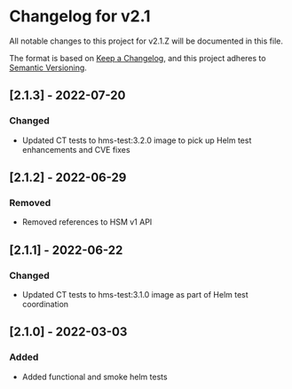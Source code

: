 # Changelog for v2.1

All notable changes to this project for v2.1.Z will be documented in this file.

The format is based on [Keep a Changelog](https://keepachangelog.com/en/1.0.0/),
and this project adheres to [Semantic Versioning](https://semver.org/spec/v2.0.0.html).

## [2.1.3] - 2022-07-20

### Changed

- Updated CT tests to hms-test:3.2.0 image to pick up Helm test enhancements and CVE fixes

## [2.1.2] - 2022-06-29

### Removed

- Removed references to HSM v1 API

## [2.1.1] - 2022-06-22

### Changed

- Updated CT tests to hms-test:3.1.0 image as part of Helm test coordination

## [2.1.0] - 2022-03-03

### Added

- Added functional and smoke helm tests
